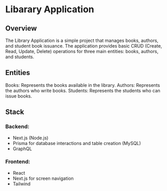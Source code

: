 # Libarary Application

## Overview

The Library Application is a simple project that manages books, authors, and student book issuance. The application provides basic CRUD (Create, Read, Update, Delete) operations for three main entities: books, authors, and students.

## Entities

Books: Represents the books available in the library.
Authors: Represents the authors who write books.
Students: Represents the students who can issue books.

## Stack

### Backend:

- Next.js (Node.js)
- Prisma for database interactions and table creation (MySQL)
- GraphQL

### Frontend:

- React
- Next.js for screen navigation
- Tailwind
